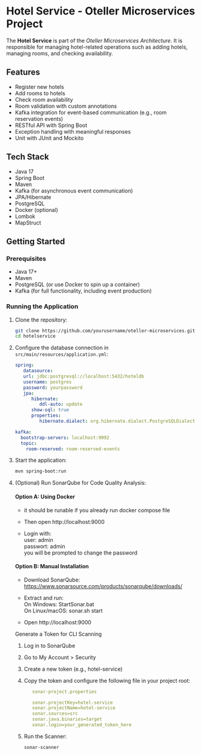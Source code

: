 # Hotel Service - Oteller Microservices Project

The **Hotel Service** is part of the *Oteller Microservices Architecture*.
It is responsible for managing hotel-related operations such as adding hotels, managing rooms, and checking
availability.

## Features

- Register new hotels
- Add rooms to hotels
- Check room availability
- Room validation with custom annotations
- Kafka integration for event-based communication (e.g., room reservation events)
- RESTful API with Spring Boot
- Exception handling with meaningful responses
- Unit with JUnit and Mockito

## Tech Stack

- Java 17
- Spring Boot
- Maven
- Kafka (for asynchronous event communication)
- JPA/Hibernate
- PostgreSQL
- Docker (optional)
- Lombok
- MapStruct

## Getting Started

### Prerequisites

- Java 17+
- Maven
- PostgreSQL (or use Docker to spin up a container)
- Kafka (for full functionality, including event production)

### Running the Application

1. Clone the repository:
   ```bash
   git clone https://github.com/yourusername/oteller-microservices.git
   cd hotelservice
   ```

2. Configure the database connection in `src/main/resources/application.yml`:

   ```yaml
   spring:
      datasource:
      url: jdbc:postgresql://localhost:5432/hoteldb
      username: postgres
      password: yourpassword
      jpa:
         hibernate:
            ddl-auto: update
         show-sql: true
         properties:
            hibernate.dialect: org.hibernate.dialect.PostgreSQLDialect
   
   kafka:
     bootstrap-servers: localhost:9092
     topic:
       room-reserved: room-reserved-events
   ```

3. Start the application:
   ```bash
   mvn spring-boot:run
   ```

4. (Optional) Run SonarQube for Code Quality Analysis:

   #### Option A: Using Docker
    * it should be runable if you already run docker compose file

    * Then open http://localhost:9000
    * Login with:  
      user: admin  
      passwort: admin  
      you will be prompted to change the password

   #### Option B: Manual Installation
    * Download SonarQube: https://www.sonarsource.com/products/sonarqube/downloads/

    * Extract and run:  
      On Windows: StartSonar.bat  
      On Linux/macOS: sonar.sh start

    * Open http://localhost:9000

   Generate a Token for CLI Scanning
    1. Log in to SonarQube

    2. Go to My Account > Security

    3. Create a new token (e.g., hotel-service)

    4. Copy the token and configure the following file in your project root:
       ```yaml
          sonar-project.properties  
       ```

       ```yaml
          sonar.projectKey=hotel-service
          sonar.projectName=hotel-service
          sonar.sources=src
          sonar.java.binaries=target
          sonar.login=your_generated_token_here
       ```
    5. Run the Scanner:
       ```bash
       sonar-scanner
       ```
